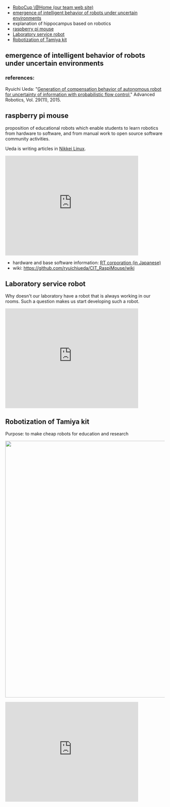 <ul>
	<li><a target="_blank" href="http://at-home.cit-brains.net/">RoboCup \@Home (our team web site)</a></li>
	<li><a href="#pfc">emergence of intelligent behavior of robots under uncertain environments</a></li>
	<li>explanation of hippocampus based on robotics</li>
	<li><a href="https://lab.ueda.asia/?page_id=886">raspberry pi mouse</a></li>
	<li><a href="#labservice">Laboratory service robot</a></li>
	<li><a href="#tamiyahack">Robotization of Tamiya kit</a></li>
</ul>



<h2 id="pfc">emergence of intelligent behavior of robots under uncertain environments</h2>
<h3>references:</h3>
Ryuichi Ueda: "<a href="http://www.tandfonline.com/doi/abs/10.1080/01691864.2015.1009943#.Vf1cbp3tmko" target="_blank">Generation of compensation behavior of autonomous robot for uncertainty of information with probabilistic flow control</a>," Advanced Robotics, Vol. 29(11), 2015.

<h2 id="raspimouse">raspberry pi mouse</h2>
proposition of educational robots which enable students to learn robotics from hardware to software, and from manual work to open source software community activities.

Ueda is writing articles in <a href="http://itpro.nikkeibp.co.jp/linux/" target="_blank">Nikkei Linux</a>.

<iframe width="420" height="315" src="https://www.youtube.com/embed/nNwKVeCqjus" frameborder="0" allowfullscreen=""></iframe>
<ul>
	<li>hardware and base software information: <a href="http://www.rt-shop.jp/index.php?main_page=product_info&amp;products_id=3201" target="_blank">RT corporation (in Japanese)</a></li>
	<li>wiki: <a href="https://github.com/ryuichiueda/CIT_RaspiMouse/wiki" target="_blank">https://github.com/ryuichiueda/CIT_RaspiMouse/wiki</a></li>
</ul>


<h2 id="labservice">Laboratory service robot</h2>

Why doesn't our laboratory have a robot that is always working in our rooms. Such a question makes us start developing such a robot.

<iframe width="420" height="315" src="https://www.youtube.com/embed/A3FqZraWqX4" frameborder="0" allowfullscreen></iframe>


<h2 id="tamiyahack">Robotization of Tamiya kit</h2>

Purpose: to make cheap robots for education and research

<a href="https://lab.ueda.asia/wp-content/uploads/2016/06/ファイル-2016-06-04-11-49-34.jpeg"><img src="https://lab.ueda.asia/wp-content/uploads/2016/06/ファイル-2016-06-04-11-49-34-1024x810.jpeg" alt="" width="1024" height="810" class="aligncenter size-large wp-image-838" /></a>

<iframe width="420" height="315" src="https://www.youtube.com/embed/5WNjF-kcHEA" frameborder="0" allowfullscreen></iframe>
